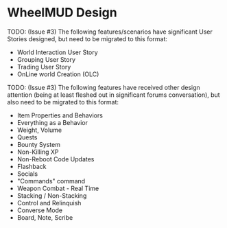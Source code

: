 WheelMUD Design
===============

TODO: (Issue #3) The following features/scenarios have significant User Stories designed, but need to be migrated to this format:
* World Interaction User Story
* Grouping User Story
* Trading User Story
* OnLine world Creation (OLC)

TODO: (Issue #3) The following features have received other design attention (being at least fleshed out in significant forums conversation), but also need to be migrated to this format:
* Item Properties and Behaviors
* Everything as a Behavior
* Weight, Volume
* Quests
* Bounty System
* Non-Killing XP
* Non-Reboot Code Updates
* Flashback
* Socials
* "Commands" command
* Weapon Combat - Real Time
* Stacking / Non-Stacking
* Control and Relinquish
* Converse Mode
* Board, Note, Scribe
